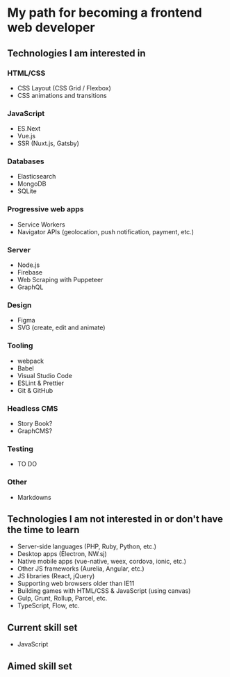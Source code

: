 # My path for becoming a frontend web developer

## Technologies I am interested in

### HTML/CSS
- CSS Layout (CSS Grid / Flexbox)
- CSS animations and transitions

### JavaScript
- ES.Next
- Vue.js
- SSR (Nuxt.js, Gatsby)

### Databases
- Elasticsearch
- MongoDB
- SQLite

### Progressive web apps
- Service Workers
- Navigator APIs (geolocation, push notification, payment, etc.)

### Server
- Node.js
- Firebase
- Web Scraping with Puppeteer
- GraphQL

### Design
- Figma
- SVG (create, edit and animate)

### Tooling
- webpack
- Babel
- Visual Studio Code
- ESLint & Prettier
- Git & GitHub

### Headless CMS
- Story Book?
- GraphCMS?

### Testing
- TO DO

### Other
- Markdowns

## Technologies I am not interested in or don't have the time to learn
- Server-side languages (PHP, Ruby, Python, etc.)
- Desktop apps (Electron, NW.sj)
- Native mobile apps (vue-native, weex, cordova, ionic, etc.)
- Other JS frameworks (Aurelia, Angular, etc.)
- JS libraries (React, jQuery)
- Supporting web browsers older than IE11
- Building games with HTML/CSS & JavaScript (using canvas)
- Gulp, Grunt, Rollup, Parcel, etc.
- TypeScript, Flow, etc.


## Current skill set
- JavaScript

## Aimed skill set

